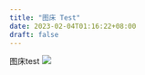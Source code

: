 ```yaml
---
title: "图床 Test"
date: 2023-02-04T01:16:22+08:00
draft: false
---
```

图床test
![](https://image.jysgdyc.top:443/blog/wallhaven-3lkxpy_repeat_1675546582846__965877.jpg)